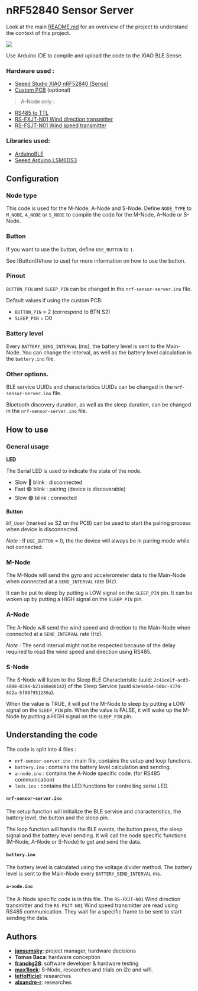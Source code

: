 # nRF52840 Sensor Server

Look at the main [README.md](../README.md) for an overview of the project to understand the context of this project.

<image src="../images/nodes.png">

Use Arduino IDE to compile and upload the code to the XIAO BLE Sense.

### Hardware used :

- [Seeed Studio XIAO nRF52840 (Sense)](https://wiki.seeedstudio.com/XIAO_BLE/)
- [Custom PCB](measure_board.pdf) (optional)

> A-Node only :

- [RS485 to TTL](https://techfun.sk/produkt/obojsmerny-prevodnik-ttl-usart-na-rs485/)
- [RS-FXJT-N01 Wind direction transmitter](https://instrucenter.com/wp-content/uploads/2022/03/RS-FXJT-N01.pdf)
- [RS-FSJT-N01 Wind speed transmitter](https://instrucenter.com/wp-content/uploads/2022/03/RS-FSJT-No1.pdf)

### Libraries used:

- [ArduinoBLE](https://www.arduino.cc/en/Reference/ArduinoBLE)
- [Seeed Arduino LSM6DS3](https://github.com/Seeed-Studio/Seeed_Arduino_LSM6DS3/)

## Configuration

### Node type

This code is used for the M-Node, A-Node and S-Node.
Define `NODE_TYPE` to `M_NODE`, `A_NODE` or `S_NODE` to compile the code for the M-Node, A-Node or S-Node.

### Button

If you want to use the button, define `USE_BUTTON` to `1`.

See [Button](#how to use) for more information on how to use the button.

### Pinout

`BUTTON_PIN` and `SLEEP_PIN` can be changed in the `nrf-sensor-server.ino` file.

Default values if using the custom PCB:

- `BUTTON_PIN` = 2 (correspond to BTN S2)
- `SLEEP_PIN` = D0

### Battery level

Every `BATTERY_SEND_INTERVAL` (ms), the battery level is sent to the Main-Node.
You can change the interval, as well as the battery level calculation in the `battery.ino` file.

### Other options.

BLE service UUIDs and characteristics UUIDs can be changed in the `nrf-sensor-server.ino` file.

Bluetooth discovery duration, as well as the sleep duration, can be changed in the `nrf-sensor-server.ino` file.

## How to use

### General usage

**LED**

The Serial LED is used to indicate the state of the node.

- Slow 🔴 blink : disconnected
- Fast 🟢 blink : pairing (device is discoverable)
- Slow 🟢 blink : connected

**Button**

`BT_User` (marked as S2 on the PCB) can be used to start the pairing process when device is disconnected.

_Note :_ If `USE_BUTTON` = 0, the the device will always be in pairing mode while not connected.

### M-Node

The M-Node will send the gyro and accelerometer data to the Main-Node when connected at a `SEND_INTERVAL` rate (Hz).

It can be put to sleep by putting a LOW signal on the `SLEEP_PIN` pin. It can be woken up by putting a HIGH signal on the `SLEEP_PIN` pin.

### A-Node

The A-Node will send the wind speed and direction to the Main-Node when connected at a `SEND_INTERVAL` rate (Hz).

_Note :_ The send interval might not be respected because of the delay required to read the wind speed and direction using RS485.

### S-Node

The S-Node will listen to the Sleep BLE Characteristic (uuid: `2c41ce1f-acd3-4088-8394-b21a88e88142`) of the Sleep Service (uuid `63e4eb54-b0bc-4374-8d2a-5f08f951230a`).

When the value is TRUE, it will put the M-Node to sleep by putting a LOW signal on the `SLEEP_PIN` pin. When the value is FALSE, it will wake up the M-Node by putting a HIGH signal on the `SLEEP_PIN` pin.

## Understanding the code

The code is split into 4 files :

- `nrf-sensor-server.ino` : main file, contains the setup and loop functions.
- `battery.ino` : contains the battery level calculation and sending.
- `a-node.ino` : contains the A-Node specific code. (for RS485 communication)
- `leds.ino` : contains the LED functions for controlling serial LED.

#### `nrf-sensor-server.ino`

The setup function will initialize the BLE service and characteristics, the battery level, the button and the sleep pin.

The loop function will handle the BLE events, the button press, the sleep signal and the battery level sending. It will call the node specific functions (M-Node, A-Node or S-Node) to get and send the data.

#### `battery.ino`

The battery level is calculated using the voltage divider method. The battery level is sent to the Main-Node every `BATTERY_SEND_INTERVAL` ms.

#### `a-node.ino`

The A-Node specific code is in this file. The `RS-FXJT-N01` Wind direction transmitter and the `RS-FSJT-N01` Wind speed transmitter are read using RS485 communication. They wait for a specific frame to be sent to start sending the data.

## Authors

- [**jansumsky**](https://github.com/jansumsky): project manager, hardware decisions
- **Tomas Baca**: hardware conception
- [**franckg28**](https://github.com/FranckG28): software developer & hardware testing
- [**max1lock**](https://github.com/max1lock): S-Node, researches and trials on i2c and wifi.
- [**leHofficiel**](https://github.com/leHofficiel): researches
- [**alxandre-r**](https://github.com/alxandre-r): researches
